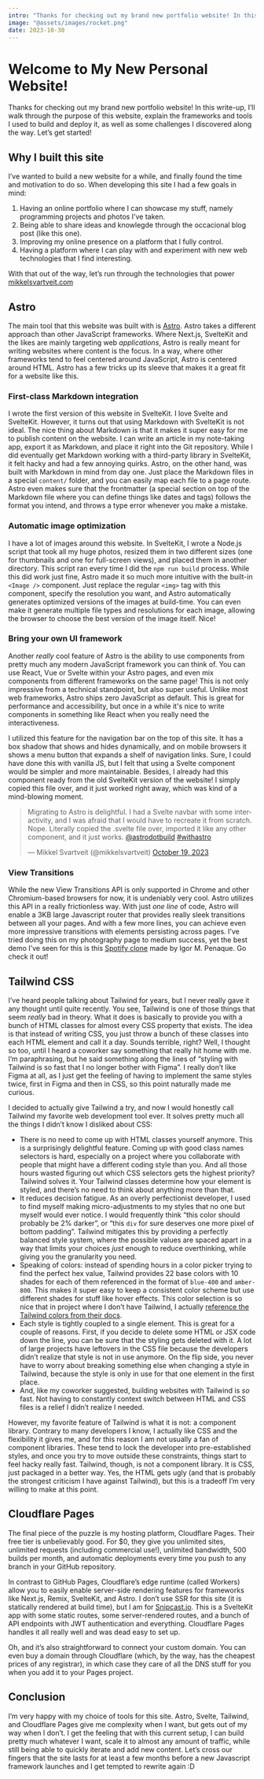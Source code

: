 ```yaml
---
intro: "Thanks for checking out my brand new portfolio website! In this write-up, I’ll walk through the purpose of this website, explain the frameworks and tools I used to build and deploy it, as well as some challenges I discovered along the way. Let’s get started!"
image: "@assets/images/rocket.png"
date: 2023-10-30
---
```


# Welcome to My New Personal Website!

Thanks for checking out my brand new portfolio website! In this write-up, I’ll walk through the purpose of this website, explain the frameworks and tools I used to build and deploy it, as well as some challenges I discovered along the way. Let’s get started!

## Why I built this site

I’ve wanted to build a new website for a while, and finally found the time and motivation to do so. When developing this site I had a few goals in mind:

1. Having an online portfolio where I can showcase my stuff, namely programming projects and photos I’ve taken.
2. Being able to share ideas and knowlegde through the occacional blog post (like this one).
3. Improving my online presence on a platform that I fully control.
4. Having a platform where I can play with and experiment with new web technologies that I find interesting.

With that out of the way, let’s run through the technologies that power [mikkelsvartveit.com](https://mikkelsvartveit.com)

## Astro

The main tool that this website was built with is [Astro](https://astro.build). Astro takes a different approach than other JavaScript frameworks. Where Next.js, SvelteKit and the likes are mainly targeting web _applications_, Astro is really meant for writing websites where content is the focus. In a way, where other frameworks tend to feel centered around JavaScript, Astro is centered around HTML. Astro has a few tricks up its sleeve that makes it a great fit for a website like this.

### First-class Markdown integration

I wrote the first version of this website in SvelteKit. I love Svelte and SvelteKit. However, it turns out that using Markdown with SvelteKit is not ideal. The nice thing about Markdown is that it makes it super easy for me to publish content on the website. I can write an article in my note-taking app, export it as Markdown, and place it right into the Git repository. While I did eventually get Markdown working with a third-party library in SvelteKit, it felt hacky and had a few annoying quirks. Astro, on the other hand, was built with Markdown in mind from day one. Just place the Markdown files in a special `content/` folder, and you can easily map each file to a page route. Astro even makes sure that the frontmatter (a special section on top of the Markdown file where you can define things like dates and tags) follows the format you intend, and throws a type error whenever you make a mistake.

### Automatic image optimization

I have a lot of images around this website. In SvelteKit, I wrote a Node.js script that took all my huge photos, resized them in two different sizes (one for thumbnails and one for full-screen views), and placed them in another directory. This script ran every time I did the `npm run build` process. While this did work just fine, Astro made it so much more intuitive with the built-in `<Image />` component. Just replace the regular `<img>` tag with this component, specify the resolution you want, and Astro automatically generates optimized versions of the images at build-time. You can even make it generate multiple file types and resolutions for each image, allowing the browser to choose the best version of the image itself. Nice!

### Bring your own UI framework

Another _really_ cool feature of Astro is the ability to use components from pretty much any modern JavaScript framework you can think of. You can use React, Vue or Svelte within your Astro pages, and even mix components from different frameworks on the same page! This is not only impressive from a technical standpoint, but also super useful. Unlike most web frameworks, Astro ships zero JavaScript as default. This is great for performance and accessibility, but once in a while it's nice to write components in something like React when you really need the interactiveness.

I utilized this feature for the navigation bar on the top of this site. It has a box shadow that shows and hides dynamically, and on mobile browsers it shows a menu button that expands a shelf of navigation links. Sure, I could have done this with vanilla JS, but I felt that using a Svelte component would be simpler and more maintainable. Besides, I already had this component ready from the old SvelteKit version of the website! I simply copied this file over, and it just worked right away, which was kind of a mind-blowing moment.

<div class="flex justify-center">
    <blockquote class="twitter-tweet"><p lang="en" dir="ltr">Migrating to Astro is delightful. I had a Svelte navbar with some interactivity, and I was afraid that I would have to recreate it from scratch. Nope. Literally copied the .svelte file over, imported it like any other component, and it just works. <a href="https://twitter.com/astrodotbuild?ref_src=twsrc%5Etfw">@astrodotbuild</a> <a href="https://twitter.com/hashtag/withastro?src=hash&amp;ref_src=twsrc%5Etfw">#withastro</a></p>&mdash; Mikkel Svartveit (@mikkelsvartveit) <a href="https://twitter.com/mikkelsvartveit/status/1715075728126161083?ref_src=twsrc%5Etfw">October 19, 2023</a></blockquote> <script async src="https://platform.twitter.com/widgets.js" charset="utf-8"></script>
</div>

### View Transitions

While the new View Transitions API is only supported in Chrome and other Chromium-based browsers for now, it is undeniably very cool. Astro utilizes this API in a really frictionless way. With just _one line_ of code, Astro will enable a 3KB large Javascript router that provides really sleek transitions between all your pages. And with a few more lines, you can achieve even more impressive transitions with elements persisting across pages. I’ve tried doing this on my photography page to medium success, yet the best demo I’ve seen for this is this [Spotify clone](https://spotify-astro-transitions.vercel.app) made by Igor M. Penaque. Go check it out!

## Tailwind CSS

I’ve heard people talking about Tailwind for years, but I never really gave it any thought until quite recently. You see, Tailwind is one of those things that seem _really_ bad in theory. What it does is basically to provide you with a bunch of HTML classes for almost every CSS property that exists. The idea is that instead of writing CSS, you just throw a bunch of these classes into each HTML element and call it a day. Sounds terrible, right? Well, I thought so too, until I heard a coworker say something that really hit home with me. I’m paraphrasing, but he said something along the lines of “styling with Tailwind is so fast that I no longer bother with Figma”. I really don’t like Figma at all, as I just get the feeling of having to implement the same styles twice, first in Figma and then in CSS, so this point naturally made me curious.

I decided to actually give Tailwind a try, and now I would honestly call Tailwind my favorite web development tool ever. It solves pretty much all the things I didn’t know I disliked about CSS:

- There is no need to come up with HTML classes yourself anymore. This is a surprisingly delightful feature. Coming up with good class names selectors is hard, especially on a project where you collaborate with people that might have a different coding style than you. And all those hours wasted figuring out which CSS selectors gets the highest priority? Tailwind solves it. Your Tailwind classes determine how your element is styled, and there’s no need to think about anything more than that.
- It reduces decision fatigue. As an overly perfectionist developer, I used to find myself making micro-adjustments to my styles that no one but myself would ever notice. I would frequently think “this color should probably be 2% darker”, or “this `div` for sure deserves one more pixel of bottom padding”. Tailwind mitigates this by providing a perfectly balanced style system, where the possible values are spaced apart in a way that limits your choices _just_ enough to reduce overthinking, while giving you the granularity you need.
- Speaking of colors: instead of spending hours in a color picker trying to find the perfect hex value, Tailwind provides 22 base colors with 10 shades for each of them referenced in the format of `blue-400` and `amber-800`. This makes it super easy to keep a consistent color scheme but use different shades for stuff like hover effects. This color selection is so nice that in project where I don’t have Tailwind, I actually [reference the Tailwind colors from their docs](https://tailwindcss.com/docs/customizing-colors).
- Each style is tightly coupled to a single element. This is great for a couple of reasons. First, if you decide to delete some HTML or JSX code down the line, you can be sure that the styling gets deleted with it. A lot of large projects have leftovers in the CSS file because the developers didn’t realize that style is not in use anymore. On the flip side, you never have to worry about breaking something else when changing a style in Tailwind, because the style is only in use for that one element in the first place.
- And, like my coworker suggested, building websites with Tailwind is _so_ fast. Not having to constantly context switch between HTML and CSS files is a relief I didn’t realize I needed.

However, my favorite feature of Tailwind is what it is not: a component library. Contrary to many developers I know, I actually like CSS and the flexibility it gives me, and for this reason I am not usually a fan of component libraries. These tend to lock the developer into pre-established styles, and once you try to move outside these constraints, things start to feel hacky really fast. Tailwind, though, is not a component library. It is CSS, just packaged in a better way. Yes, the HTML gets ugly (and that is probably the strongest criticism I have against Tailwind), but this is a tradeoff I’m very willing to make at this point.

## Cloudflare Pages

The final piece of the puzzle is my hosting platform, Cloudflare Pages. Their free tier is unbelievably good. For $0, they give you unlimited sites, unlimited requests (including commercial use!), unlimited bandwidth, 500 builds per month, and automatic deployments every time you push to any branch in your GitHub repository.

In contrast to GitHub Pages, Cloudflare’s edge runtime (called Workers) allow you to easily enable server-side rendering features for frameworks like Next.js, Remix, SvelteKit, and Astro. I don’t use SSR for this site (it is statically rendered at build time), but I am for [Snipcast.io](https://snipcast.io). This is a SvelteKit app with some static routes, some server-rendered routes, and a bunch of API endpoints with JWT authentication and everything. Cloudflare Pages handles it all really well and was dead easy to set up.

Oh, and it’s also straightforward to connect your custom domain. You can even buy a domain through Cloudflare (which, by the way, has the cheapest prices of any registrar), in which case they care of all the DNS stuff for you when you add it to your Pages project.

## Conclusion

I’m very happy with my choice of tools for this site. Astro, Svelte, Tailwind, and Cloudflare Pages give me complexity when I want, but gets out of my way when I don’t. I get the feeling that with this current setup, I can build pretty much whatever I want, scale it to almost any amount of traffic, while still being able to quickly iterate and add new content. Let’s cross our fingers that the site lasts for at least a few months before a new Javascript framework launches and I get tempted to rewrite again :D
